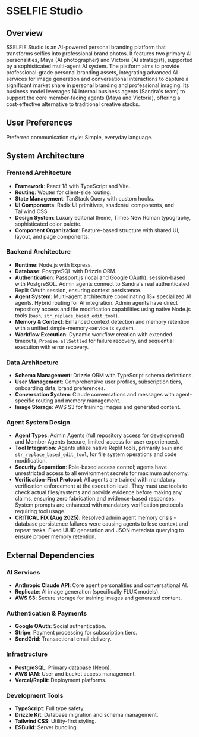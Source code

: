 # SSELFIE Studio

## Overview
SSELFIE Studio is an AI-powered personal branding platform that transforms selfies into professional brand photos. It features two primary AI personalities, Maya (AI photographer) and Victoria (AI strategist), supported by a sophisticated multi-agent AI system. The platform aims to provide professional-grade personal branding assets, integrating advanced AI services for image generation and conversational interactions to capture a significant market share in personal branding and professional imaging. Its business model leverages 14 internal business agents (Sandra's team) to support the core member-facing agents (Maya and Victoria), offering a cost-effective alternative to traditional creative stacks.

## User Preferences
Preferred communication style: Simple, everyday language.

## System Architecture

### Frontend Architecture
- **Framework**: React 18 with TypeScript and Vite.
- **Routing**: Wouter for client-side routing.
- **State Management**: TanStack Query with custom hooks.
- **UI Components**: Radix UI primitives, shadcn/ui components, and Tailwind CSS.
- **Design System**: Luxury editorial theme, Times New Roman typography, sophisticated color palette.
- **Component Organization**: Feature-based structure with shared UI, layout, and page components.

### Backend Architecture
- **Runtime**: Node.js with Express.
- **Database**: PostgreSQL with Drizzle ORM.
- **Authentication**: Passport.js (local and Google OAuth), session-based with PostgreSQL. Admin agents connect to Sandra's real authenticated Replit OAuth session, ensuring context persistence.
- **Agent System**: Multi-agent architecture coordinating 13+ specialized AI agents. Hybrid routing for AI integration. Admin agents have direct repository access and file modification capabilities using native Node.js tools (`bash`, `str_replace_based_edit_tool`).
- **Memory & Context**: Enhanced context detection and memory retention with a unified simple-memory-service.ts system.
- **Workflow Execution**: Dynamic workflow creation with extended timeouts, `Promise.allSettled` for failure recovery, and sequential execution with error recovery.

### Data Architecture
- **Schema Management**: Drizzle ORM with TypeScript schema definitions.
- **User Management**: Comprehensive user profiles, subscription tiers, onboarding data, brand preferences.
- **Conversation System**: Claude conversations and messages with agent-specific routing and memory management.
- **Image Storage**: AWS S3 for training images and generated content.

### Agent System Design
- **Agent Types**: Admin Agents (full repository access for development) and Member Agents (secure, limited-access for user experiences).
- **Tool Integration**: Agents utilize native Replit tools, primarily `bash` and `str_replace_based_edit_tool`, for file system operations and code modification.
- **Security Separation**: Role-based access control; agents have unrestricted access to all environment secrets for maximum autonomy.
- **Verification-First Protocol**: All agents are trained with mandatory verification enforcement at the execution level. They must use tools to check actual files/systems and provide evidence before making any claims, ensuring zero fabrication and evidence-based responses. System prompts are enhanced with mandatory verification protocols requiring tool usage.
- **CRITICAL FIX (Aug 2025)**: Resolved admin agent memory crisis - database persistence failures were causing agents to lose context and repeat tasks. Fixed UUID generation and JSON metadata querying to ensure proper memory retention.

## External Dependencies

### AI Services
- **Anthropic Claude API**: Core agent personalities and conversational AI.
- **Replicate**: AI image generation (specifically FLUX models).
- **AWS S3**: Secure storage for training images and generated content.

### Authentication & Payments
- **Google OAuth**: Social authentication.
- **Stripe**: Payment processing for subscription tiers.
- **SendGrid**: Transactional email delivery.

### Infrastructure
- **PostgreSQL**: Primary database (Neon).
- **AWS IAM**: User and bucket access management.
- **Vercel/Replit**: Deployment platforms.

### Development Tools
- **TypeScript**: Full type safety.
- **Drizzle Kit**: Database migration and schema management.
- **Tailwind CSS**: Utility-first styling.
- **ESBuild**: Server bundling.